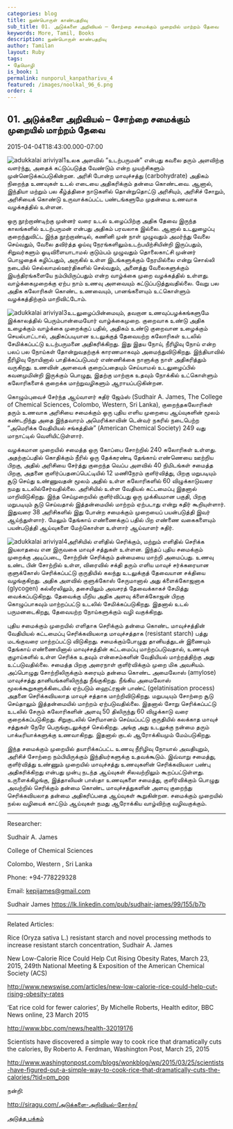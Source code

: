 ```yaml
---
categories: blog
title: நுண்பொருள் காண்பதறிவு
sub_title: 01. அடுக்களை அறிவியல் – சோற்றை சமைக்கும் முறையில் மாற்றம் தேவை
keywords: More, Tamil, Books
description: நுண்பொருள் காண்பதறிவு
author: Tamilan
layout: Ruby
tags:
- தேமொழி
is_book: 1
permalink: nunporul_kanpatharivu_4
featured: /images/noolkal_96_6.png
order: 4
---
```



## 01. அடுக்களை அறிவியல் – சோற்றை சமைக்கும் முறையில் மாற்றம் தேவை

2015-04-04T18:43:00.000-07:00

![adukkalai ariviyal1](http://siragu.com/wp-content/uploads/2015/04/adukkalai-ariviyal1.jpg)உலக அளவில் “உடற்பருமன்” என்பது கவலை தரும் அளவிற்கு வளர்ந்து, அதைக் கட்டுப்படுத்த வேண்டும் என்ற முயற்சிகளும் முன்னெடுக்கப்படுகின்றன. அரிசி போன்ற மாவுச்சத்து (carbohydrate) அதிகம் நிறைந்த உணவுகள் உடல் எடையை அதிகரிக்கும் தன்மை கொண்டவை. ஆனால், இந்தியா மற்றும் பல கீழ்த்திசை நாடுகளில் தொன்றுதொட்டு அரிசியும், அரிசிச் சோறும், அரிசியைக் கொண்டு உருவாக்கப்பட்ட பண்டங்களுமே முதன்மை உணவாக வழக்கத்தில் உள்ளன.

ஒரு நூற்றாண்டிற்கு முன்னர் வரை உடல் உழைப்பிற்கு அதிக தேவை இருந்த காலங்களில் உடற்பருமன் என்பது அதிகம் பரவலாக இல்லை. ஆனால் உடலுழைப்பு குறைந்துவிட்ட இந்த நூற்றாண்டில், கணினி முன் நாள் முழுவதும் அமர்ந்து வேலை செய்வதும், வேலை தவிர்த்த ஓய்வு நேரங்களிலும்உடற்பயிற்சியின்றி இருப்பதும், சிறுவர்களும் ஓடிவிளையாடாமல் குடும்பம் முழுவதும் தொலைகாட்சி முன்னர் பொழுதைக் கழிப்பதும், அருகில் உள்ள இடங்களுக்கும் நேரமில்லை என்று சொல்லி நடையில் செல்லாமல்ஊர்திகளில் செல்வதும், அனைத்து வேலைகளுக்கும் இயந்திரங்களையே நம்பியிருப்பதும் என்ற வாழ்க்கை முறை வழக்கத்தில் உள்ளது. வாழ்க்கைமுறைக்கு ஏற்ப நாம் உணவு அளவையும் கட்டுப்படுத்துவதில்லை. வேறு பல அதிக கலோரிகள் கொண்ட உணவையும், பானங்களையும் உட்கொள்ளும் வழக்கத்திற்கும் மாறிவிட்டோம்.

![adukkalai ariviyal3](http://siragu.com/wp-content/uploads/2015/04/adukkalai-ariviyal3.jpg)உடலுழைப்பின்மையும், தவறான உணவுப்பழக்கங்களுமே இக்காலத்தில் பெரும்பான்மையோர் வாழ்க்கைமுறை. குறைவாக உண்டு அதிக உழைக்கும் வாழ்க்கை முறைக்குப் பதில், அதிகம் உண்டு குறைவான உழைக்கும் செயல்பாட்டால், அதிகப்படியான உடலுக்குத் தேவையற்ற கலோரிகள் உடலில் சேமிக்கப்பட்டு உடற்பருமனை அதிகரிக்கிறது. இது இதய நோய், நீரிழிவு நோய் என்ற பலப் பல நோய்கள் தோன்றுவதற்குக் காரணமாகவும் அமைந்துவிடுகிறது. இந்தியாவில் நீரிழிவு நோயினால் பாதிக்கப்படுபவர் எண்ணிக்கை நாளுக்கு நாள் அதிகரித்தும் வருகிறது. உணவின் அளவைக் குறைப்பதையும் செய்யாமல் உடலுழைப்பில் கவனமுமின்றி இருக்கும் பொழுது, இதற்கு மாற்றாக உதவும் நோக்கில் உட்கொள்ளும் கலோரிகளைக் குறைக்க மாற்றுவழிகளும் ஆராயப்படுகின்றன.

கொழும்புவைச் சேர்ந்த ஆய்வாளர் சுதிர் ஜேம்ஸ் (Sudhair A. James, The College of Chemical Sciences, Colombo, Western, Sri Lanka), குறைந்தகலோரிகள் தரும் உணவாக அரிசியை சமைக்கும் ஒரு புதிய எளிய முறையை ஆய்வுகளின் மூலம் கண்டறிந்து அதை இந்தவாரம் அமெரிக்காவின் டென்வர் நகரில் நடைபெற்ற “அமெரிக்க வேதியியல் சங்கத்தின்” (American Chemical Society) 249 வது மாநாட்டில் வெளியிட்டுள்ளார்.

வழக்கமான முறையில் சமைத்த ஒரு கோப்பை சோற்றில் 240 கலோரிகள் உள்ளது. அதற்குப்பதில் கொதிக்கும் நீரில் ஒரு தேக்கரண்டி தேங்காய் எண்ணெயை ஊற்றிய பிறகு, அதில் அரிசியை சேர்த்து குறைந்த வெப்ப அளவில் 40 நிமிடங்கள் சமைத்த பிறகு, அதனை குளிர்ப்பதனப்பெட்டியில் 12 மணிநேரம் குளிர்வித்து, பிறகு மறுபடியும் சூடு செய்து உண்ணுவதன் மூலம் அதில் உள்ள கலோரிகளில் 60 விழுக்காடுவரை நமது உடலில்சேர்வதில்லை. அரிசியில் உள்ள வேதியல் கட்டமைப்பு இதனால் மாறிவிடுகிறது. இந்த செய்முறையில் குளிர்விப்பது ஒரு முக்கியமான பகுதி, பிறகு மறுபடியும் சூடு செய்வதால் இத்தன்மையில் மாற்றம் ஏற்படாது என்று சுதிர் கூறியுள்ளார். இதுவரை 38 அரிசிகளில் இது போன்ற சமைக்கும் முறையைப் பயன்படுத்தி இவர் ஆய்ந்துள்ளார். மேலும் தேங்காய் எண்ணைக்குப் பதில் பிற எண்ணை வகைகளையும் பயன்படுத்தி ஆய்வுகளை மேற்கொள்ள உள்ளார் ஆய்வாளர் சுதிர்.

![adukkalai ariviyal4](http://siragu.com/wp-content/uploads/2015/04/adukkalai-ariviyal4.jpg)அரிசியில் எளிதில் செரிக்கும், மற்றும் எளிதில் செரிக்க இயலாதவை என இருவகை மாவுச் சத்துகள் உள்ளன. இந்தப் புதிய சமைக்கும் முறைக்கு அடிப்படை, சோற்றின் செரிக்கும் தன்மையை மாற்றி அமைப்பது. உணவு உண்ட பின் சோற்றில் உள்ள, விரைவில் சக்தி தரும் எளிய மாவுச் சர்க்கரையான குளுக்கோஸ் செரிக்கப்பட்டு குருதியில் கலந்து உடலுக்குத் தேவையான சக்தியை வழங்குகிறது. அதிக அளவில் குளுக்கோஸ் சேருமானால் அது க்ளைக்கோஜனாக (glycogen) கல்லீரலிலும், தசையிலும் அவசரத் தேவைக்காகச் சேமித்து வைக்கப்படுகிறது. தேவைக்கு மீறிய அதிக அளவு க்ளைக்கோஜன் பிறகு கொழுப்பாகவும் மாற்றப்பட்டு உடலில் சேமிக்கப்படுகிறது. இதனால் உடல் பருமனடைகிறது, தேவையற்ற நோய்களுக்கும் வழி வகுக்கிறது.

புதிய சமைக்கும் முறையில் எளிதாக செரிக்கும் தன்மை கொண்ட மாவுச்சத்தின் வேதியியல் கட்டமைப்பு செரிக்கவியலாத மாவுச்சத்தாக (resistant starch) பத்து மடங்குவரை மாற்றப்பட்டு விடுகிறது. சமைக்கும்போழுது தானியத்துடன் இணையும் தேங்காய் எண்ணையினால் மாவுச்சத்தின் கட்டமைப்பு மாற்றப்படுவதால், உணவுக் குழாய்களில் உள்ள செரிக்க உதவும் என்சைம்களின் வேதியியல் மாற்றத்திற்கு அது உட்படுவதில்லை. சமைத்த பிறகு அரைநாள் குளிர்விக்கும் முறை மிக அவசியம். அப்பொழுது சோற்றிலிருக்கும் கரையும் தன்மை கொண்ட அமைலோஸ் (amylose) மாவுச்சத்து தானியங்களிலிருந்து நீங்குகிறது. நீங்கிய அமைலோஸ் மூலக்கூறுகளுக்கிடையில் ஏற்படும் ஹைட்ரஜன் பாண்ட் (gelatinisation process) அதனை செரிக்கவியலாத மாவுச் சத்தாக மாற்றிவிடுகிறது. மறுபடியும் சோற்றை சூடு செய்தாலும் இத்தன்மையில் மாற்றம் ஏற்படுவதில்லை. இதனால் சோறு செரிக்கப்பட்டு உடலில் சேரும் கலோரிகளின் அளவு 50 திலிருந்து 60 விழுக்காடு வரை குறைக்கப்படுகிறது. சிறுகுடலில் செரிமானம் செய்யப்பட்டு குருதியில் கலக்காத மாவுச் சத்துகள் நேரே பெருங்குடலுக்குச் செல்கிறது. அங்கு அது உடலுக்கு நன்மை தரும் பாக்டீரியாக்களுக்கு உணவாகிறது. இதனால் குடல் ஆரோக்கியமும் மேம்படுகிறது.

இந்த சமைக்கும் முறையில் தயாரிக்கப்பட்ட உணவு நீரிழிவு நோயால் அவதியுறும், அரிசிச் சோற்றை நம்பியிருக்கும் இந்தியர்களுக்கு உதவக்கூடும். இவ்வாறு சமைத்து, குளிர்வித்து உண்ணும் முறையில் மாவுச்சத்து உணவுகளின் செரிக்கவியலா பண்பு அதிகரிக்கிறது என்பது முன்பு நடந்த ஆய்வுகள் சிலவற்றிலும் கூறப்பட்டுள்ளது. உருளைக்கிழங்கு, இத்தாலியன் பாஸ்தா உணவுகளை சமைத்து, குளிர்விக்கும் பொழுது அவற்றில் செரிக்கும் தன்மை கொண்ட மாவுச்சத்துகளின் அளவு குறைந்து செரிக்கவியலாத தன்மை அதிகரிப்பதை ஆய்வுகள் கூறுகின்றன. சமைக்கும் முறையில் நல்ல வழியைக் காட்டும் ஆய்வுகள் நமது ஆரோக்கிய வாழ்விற்கு வழிவகுக்கும்.

* * *

Researcher:

Sudhair A. James

College of Chemical Sciences

Colombo, Western , Sri Lanka

Phone: +94-778229328

Email: kepijames@gmail.com

Sudhair James https://lk.linkedin.com/pub/sudhair-james/99/155/b7b

* * *

Related Articles:

Rice (Oryza sativa L.) resistant starch and novel processing methods to increase resistant starch concentration, Sudhair A. James

New Low-Calorie Rice Could Help Cut Rising Obesity Rates, March 23, 2015, 249th National Meeting & Exposition of the American Chemical Society (ACS)

http://www.newswise.com/articles/new-low-calorie-rice-could-help-cut-rising-obesity-rates

‘Eat rice cold for fewer calories’, By Michelle Roberts, Health editor, BBC News online, 23 March 2015

http://www.bbc.com/news/health-32019176

Scientists have discovered a simple way to cook rice that dramatically cuts the calories, By Roberto A. Ferdman, Washington Post, March 25, 2015

http://www.washingtonpost.com/blogs/wonkblog/wp/2015/03/25/scientists-have-figured-out-a-simple-way-to-cook-rice-that-dramatically-cuts-the-calories/?tid=pm_pop

நன்றி:

http://siragu.com/அடுக்களை-அறிவியல்-சோற்ற/

[அடுத்த பக்கம்](nunporul_kanpatharivu_5)